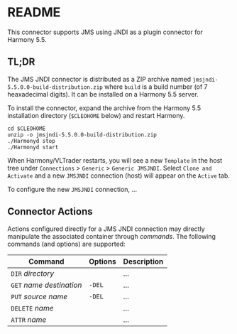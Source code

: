 # README #

This connector supports JMS using JNDI as a plugin connector
for Harmony 5.5.

## TL;DR ##

The JMS JNDI connector is distributed as a ZIP archive named
`jmsjndi-5.5.0.0-build-distribution.zip` where `build` is a build number
(of 7 heaxadecimal digits).  It can be installed on a Harmony 5.5 server.

To install the connector, expand the archive from the Harmony 5.5 installation
directory (`$CLEOHOME` below) and restart Harmony.

```
cd $CLEOHOME
unzip -o jmsjndi-5.5.0.0-build-distribution.zip
./Harmonyd stop
./Harmonyd start
```

When Harmony/VLTrader restarts, you will see a new `Template` in the host tree
under `Connections` > `Generic` > `Generic JMSJNDI`.  Select `Clone and Activate`
and a new `JMSJNDI` connection (host) will appear on the `Active` tab.

To configure the new `JMSJNDI` connection, ...

## Connector Actions ##

Actions configured directly for a JMS JNDI connection may directly manipulate the
associated container through _commands_.  The following commands (and options)
are supported:

| Command                              | Options | Description |
|--------------------------------------|---------|-------------|
| `DIR` _directory_                    | &nbsp;  | ... |
| `GET`&nbsp;_name_&nbsp;_destination_ | `-DEL`  | ... |
| `PUT` _source_ _name_                | `-DEL`  | ... |
| `DELETE` _name_                      | &nbsp;  | ... |
| `ATTR` _name_                        | &nbsp;  | ... |

